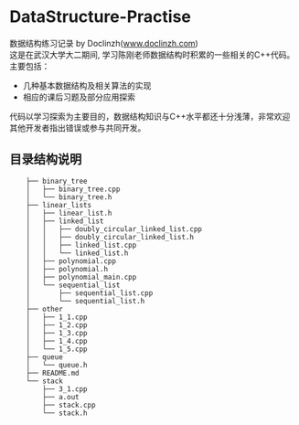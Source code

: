 # DataStructure-Practise
数据结构练习记录 by Doclinzh(www.doclinzh.com)  
这是在武汉大学大二期间, 学习陈刚老师数据结构时积累的一些相关的C++代码。主要包括：
* 几种基本数据结构及相关算法的实现
* 相应的课后习题及部分应用探索  

代码以学习探索为主要目的，数据结构知识与C++水平都还十分浅薄，非常欢迎其他开发者指出错误或参与共同开发。

## 目录结构说明
        ├── binary_tree
        │   ├── binary_tree.cpp
        │   └── binary_tree.h
        ├── linear_lists
        │   ├── linear_list.h
        │   ├── linked_list
        │   │   ├── doubly_circular_linked_list.cpp
        │   │   ├── doubly_circular_linked_list.h
        │   │   ├── linked_list.cpp
        │   │   └── linked_list.h
        │   ├── polynomial.cpp
        │   ├── polynomial.h
        │   ├── polynomial_main.cpp
        │   └── sequential_list
        │       ├── sequential_list.cpp
        │       └── sequential_list.h
        ├── other
        │   ├── 1_1.cpp
        │   ├── 1_2.cpp
        │   ├── 1_3.cpp
        │   ├── 1_4.cpp
        │   └── 1_5.cpp
        ├── queue
        │   └── queue.h
        ├── README.md
        └── stack
            ├── 3_1.cpp
            ├── a.out
            ├── stack.cpp
            └── stack.h

